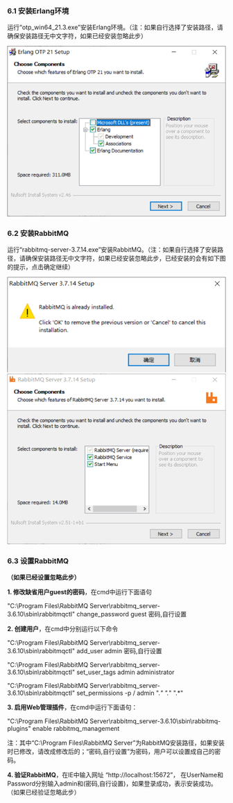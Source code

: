 ### 6.1 安装Erlang环境

运行“otp_win64_21.3.exe”安装Erlang环境。（注：如果自行选择了安装路径，请确保安装路径无中文字符，如果已经安装忽略此步）

![rm](./images/RM1.png)

### 6.2 安装RabbitMQ

运行“rabbitmq-server-3.7.14.exe”安装RabbitMQ。（注：如果自行选择了安装路径，请确保安装路径无中文字符，如果已经安装忽略此步，已经安装的会有如下图的提示，点击确定继续）

![rm](./images/RM2.png)
![rm](./images/RM3.png)

### 6.3 设置RabbitMQ

**（如果已经设置忽略此步）**

**1. 修改缺省用户guest的密码**，在cmd中运行下面语句
	
"C:\Program Files\RabbitMQ Server\rabbitmq_server-3.6.10\sbin\rabbitmqctl" change_password guest 密码,自行设置
	
**2. 创建用户**，在cmd中分别运行以下命令
	
"C:\Program Files\RabbitMQ Server\rabbitmq_server-3.6.10\sbin\rabbitmqctl" add_user admin 密码,自行设置
	
"C:\Program Files\RabbitMQ Server\rabbitmq_server-3.6.10\sbin\rabbitmqctl" set_user_tags admin administrator
	
"C:\Program Files\RabbitMQ Server\rabbitmq_server-3.6.10\sbin\rabbitmqctl" set_permissions -p / admin ".*" ".*" ".*"
	
**3. 启用Web管理插件**，在cmd中运行下面语句：
	
"C:\Program Files\RabbitMQ Server\rabbitmq_server-3.6.10\sbin\rabbitmq-plugins" enable rabbitmq_management
	
注：其中“C:\Program Files\RabbitMQ Server”为RabbitMQ安装路径，如果安装时已修改，请改成修改后的；“密码,自行设置”为密码，用户可以设置成自己的密码。

**4. 验证RabbitMQ**，在IE中输入网址 “http://localhost:15672”， 在UserName和Password分别输入admin和(密码,自行设置)，如果登录成功，表示安装成功。（如果已经验证忽略此步）